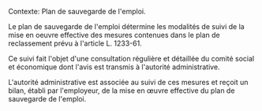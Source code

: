 Contexte: Plan de sauvegarde de l'emploi.

Le plan de sauvegarde de l'emploi détermine les modalités de suivi de la mise en oeuvre effective des mesures contenues dans le plan de reclassement prévu à l'article L. 1233-61.

Ce suivi fait l'objet d'une consultation régulière et détaillée du comité social et économique dont l'avis est transmis à l'autorité administrative.

L'autorité administrative est associée au suivi de ces mesures et reçoit un bilan, établi par l'employeur, de la mise en œuvre effective du plan de sauvegarde de l'emploi.